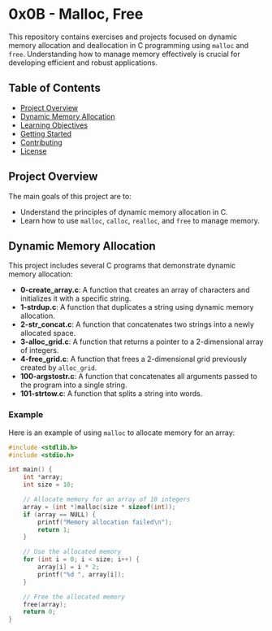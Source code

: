 # 0x0B - Malloc, Free

This repository contains exercises and projects focused on dynamic memory allocation and deallocation in C programming using `malloc` and `free`. Understanding how to manage memory effectively is crucial for developing efficient and robust applications.

## Table of Contents

- [Project Overview](#project-overview)
- [Dynamic Memory Allocation](#dynamic-memory-allocation)
- [Learning Objectives](#learning-objectives)
- [Getting Started](#getting-started)
- [Contributing](#contributing)
- [License](#license)

## Project Overview

The main goals of this project are to:

- Understand the principles of dynamic memory allocation in C.
- Learn how to use `malloc`, `calloc`, `realloc`, and `free` to manage memory.

## Dynamic Memory Allocation

This project includes several C programs that demonstrate dynamic memory allocation:

- **0-create_array.c**: A function that creates an array of characters and initializes it with a specific string.
- **1-strdup.c**: A function that duplicates a string using dynamic memory allocation.
- **2-str_concat.c**: A function that concatenates two strings into a newly allocated space.
- **3-alloc_grid.c**: A function that returns a pointer to a 2-dimensional array of integers.
- **4-free_grid.c**: A function that frees a 2-dimensional grid previously created by `alloc_grid`.
- **100-argstostr.c**: A function that concatenates all arguments passed to the program into a single string.
- **101-strtow.c**: A function that splits a string into words.

### Example

Here is an example of using `malloc` to allocate memory for an array:

```c
#include <stdlib.h>
#include <stdio.h>

int main() {
    int *array;
    int size = 10;

    // Allocate memory for an array of 10 integers
    array = (int *)malloc(size * sizeof(int));
    if (array == NULL) {
        printf("Memory allocation failed\n");
        return 1;
    }

    // Use the allocated memory
    for (int i = 0; i < size; i++) {
        array[i] = i * 2;
        printf("%d ", array[i]);
    }

    // Free the allocated memory
    free(array);
    return 0;
}

